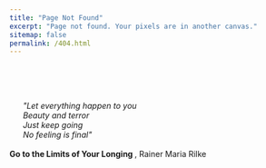 ```yaml
---
title: "Page Not Found"
excerpt: "Page not found. Your pixels are in another canvas."
sitemap: false
permalink: /404.html
---
```

 <br>
<br>
<br>

&nbsp;&nbsp;&nbsp;&nbsp;&nbsp;&nbsp;<i>"Let everything happen to you <br>
&nbsp;&nbsp;&nbsp;&nbsp;&nbsp;&nbsp;Beauty and terror <br>
&nbsp;&nbsp;&nbsp;&nbsp;&nbsp;&nbsp;Just keep going <br>
&nbsp;&nbsp;&nbsp;&nbsp;&nbsp;&nbsp;No feeling is final"</i> <br>
<br>
<b> Go to the Limits of Your Longing </b>, Rainer Maria Rilke

